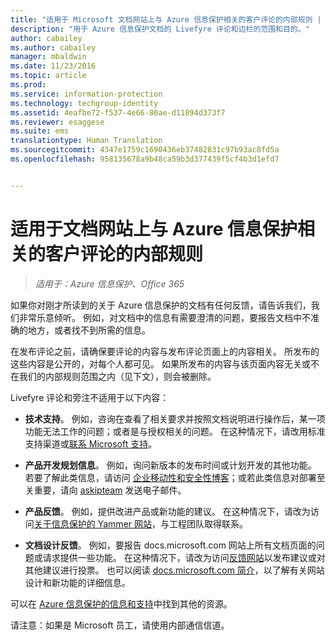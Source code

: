 ```yaml
---
title: "适用于 Microsoft 文档网站上与 Azure 信息保护相关的客户评论的内部规则 | Azure 信息保护"
description: "用于 Azure 信息保护文档的 Livefyre 评论和边栏的范围和目的。"
author: cabailey
ms.author: cabailey
manager: mbaldwin
ms.date: 11/23/2016
ms.topic: article
ms.prod: 
ms.service: information-protection
ms.technology: techgroup-identity
ms.assetid: 4eafbe72-f537-4e66-80ae-d11894d373f7
ms.reviewer: esaggese
ms.suite: ems
translationtype: Human Translation
ms.sourcegitcommit: 4347e1759c1690436eb37482831c97b93ac8fd5a
ms.openlocfilehash: 958135678a9b48ca59b3d377439f5cf4b3d1efd7


---
```


# <a name="house-rules-for-customer-comments-on-the-documentation-site-for-azure-information-protection"></a>适用于文档网站上与 Azure 信息保护相关的客户评论的内部规则

>*适用于：Azure 信息保护、Office 365*

如果你对刚才所读到的关于 Azure 信息保护的文档有任何反馈，请告诉我们，我们非常乐意倾听。 例如，对文档中的信息有需要澄清的问题，要报告文档中不准确的地方，或者找不到所需的信息。 

在发布评论之前，请确保要评论的内容与发布评论页面上的内容相关。 所发布的这些内容是公开的，对每个人都可见。 如果所发布的内容与该页面内容无关或不在我们的内部规则范围之内（见下文），则会被删除。
 
Livefyre 评论和旁注不适用于以下内容：
 
- **技术支持**。 例如，咨询在查看了相关要求并按照文档说明进行操作后，某一项功能无法工作的问题；或者是与授权相关的问题。 在这种情况下，请改用标准支持渠道或[联系 Microsoft 支持](./get-started/information-support.md#to-contact-microsoft-support)。

- **产品开发规划信息**。 例如，询问新版本的发布时间或计划开发的其他功能。 若要了解此类信息，请访问 [企业移动性和安全性博客](https://blogs.technet.microsoft.com/enterprisemobility/?product=azure-information-protection,azure-rights-management-services)；或若此类信息对部署至关重要，请向 [askipteam](mailto:%20askipteam@microsoft.com) 发送电子邮件。

- **产品反馈**。 例如，提供改进产品或新功能的建议。 在这种情况下，请改为访问[关于信息保护的 Yammer 网站](https://www.yammer.com/AskIPTeam)，与工程团队取得联系。

- **文档设计反馈**。 例如，要报告 docs.microsoft.com 网站上所有文档页面的问题或请求提供一些功能。 在这种情况下，请改为访问[反馈网站](https://msdocs.uservoice.com/forums/364242-general-site-feedback)以发布建议或对其他建议进行投票。 也可以阅读 [docs.microsoft.com 简介](/teamblog/introducing-docs-microsoft-com/)，以了解有关网站设计和新功能的详细信息。

可以在 [Azure 信息保护的信息和支持](./get-started/information-support.md)中找到其他的资源。 

请注意：如果是 Microsoft 员工，请使用内部通信信道。




<!--HONumber=Jan17_HO1-->


